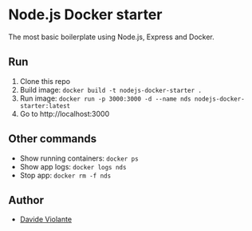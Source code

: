 # Node.js Docker starter
The most basic boilerplate using Node.js, Express and Docker.

## Run
1. Clone this repo
2. Build image: `docker build -t nodejs-docker-starter .`
3. Run image: `docker run -p 3000:3000 -d --name nds nodejs-docker-starter:latest`
4. Go to http://localhost:3000

## Other commands
- Show running containers: `docker ps`
- Show app logs: `docker logs nds`
- Stop app: `docker rm -f nds`

## Author
- [Davide Violante](https://github.com/DavideViolante)
